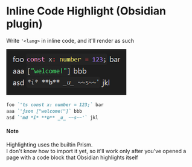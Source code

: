 # Inline Code Highlight (Obsidian plugin)

Write `'<lang>` in inline code, and it'll render as such

![example](readme.1.png)

```md
foo `'ts const x: number = 123;` bar
aaa `'json ["welcome!"]` bbb
asd `'md *i* **b** _u_ ~~s~~'` jkl
```

#### Note
Highlighting uses the builtin Prism.  
I don't know how to import it yet, so it'll work only after you've opened a page with a code block that Obsidian highlights itself 